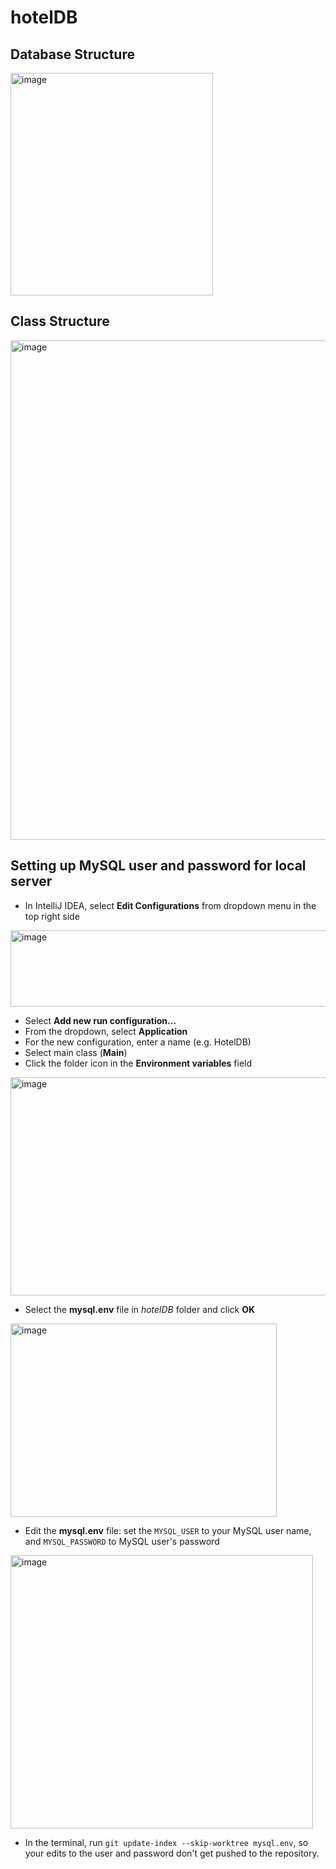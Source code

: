 # hotelDB

## Database Structure

<img width="324" height="356" alt="image" src="https://github.com/user-attachments/assets/0b5eed43-c6d9-4533-acdb-cc89eb2899a7" />

## Class Structure

<img width="960" height="799" alt="image" src="https://github.com/user-attachments/assets/596aa701-b297-4614-8829-78ce9bd29746" />

## Setting up MySQL user and password for local server

* In IntelliJ IDEA, select **Edit Configurations** from dropdown menu in the top right side

<img width="552" height="122" alt="image" src="https://github.com/user-attachments/assets/561932ba-3cc7-40b4-81dd-fca464524542" />

* Select **Add new run configuration...**
* From the dropdown, select **Application**
* For the new configuration, enter a name (e.g. HotelDB)
* Select main class (**Main**)
* Click the folder icon in the **Environment variables** field

<img width="799" height="349" alt="image" src="https://github.com/user-attachments/assets/87e507e8-502a-4dec-9bab-91e8d6f2a2fe" />

* Select the **mysql.env** file in *hotelDB* folder and click **OK**

<img width="426" height="309" alt="image" src="https://github.com/user-attachments/assets/d21c23d6-7c4d-4023-b70c-33723a768ad7" />

* Edit the **mysql.env** file: set the `MYSQL_USER` to your MySQL user name, and `MYSQL_PASSWORD` to MySQL user's password

<img width="484" height="437" alt="image" src="https://github.com/user-attachments/assets/c7c74964-86da-4d18-89e2-e45feb3e2cbb" />

* In the terminal, run `git update-index --skip-worktree mysql.env`, so your edits to the user and password don't get pushed to the repository.

